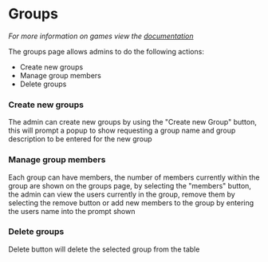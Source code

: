# Groups
*For more information on games view the [documentation](/articles/Games.html)*

The groups page allows admins to do the following actions:
* Create new groups
* Manage group members
* Delete groups

### Create new groups
The admin can create new groups by using the "Create new Group" button, this will prompt a popup to show requesting a group name and group description to be entered for the new group

### Manage group members
Each group can have members, the number of members currently within the group are shown on the groups page, by selecting the "members" button, the admin can view the users currently in the group, remove them by selecting the remove button or add new members to the group by entering the users name into the prompt shown

### Delete groups
Delete button will delete the selected group from the table
